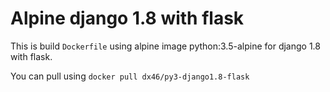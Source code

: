 # Alpine django 1.8 with flask 

This is build `Dockerfile` using alpine image python:3.5-alpine for django 1.8 with flask.

You can pull using `docker pull dx46/py3-django1.8-flask`
